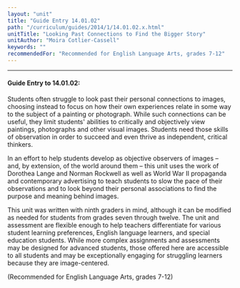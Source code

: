 ```yaml
---
layout: "unit"
title: "Guide Entry 14.01.02"
path: "/curriculum/guides/2014/1/14.01.02.x.html"
unitTitle: "Looking Past Connections to Find the Bigger Story"
unitAuthor: "Moira Cotlier-Cassell"
keywords: ""
recommendedFor: "Recommended for English Language Arts, grades 7-12"
---
```

<body>
<hr/>
 <h4>
  Guide Entry to 14.01.02:
 </h4>
 <p>
  Students often struggle to look past their personal connections to images, choosing instead to focus on how their own experiences relate in some way to the subject of a painting or photograph. While such connections can be useful, they limit students' abilities to critically and objectively view paintings, photographs and other visual images. Students need those skills of observation in order to succeed and even thrive as independent, critical thinkers.
 </p>
<p>
  In an effort to help students develop as objective observers of images – and, by extension, of the world around them – this unit uses the work of Dorothea Lange and Norman Rockwell as well as World War II propaganda and contemporary advertising to teach students to slow the pace of their observations and to look beyond their personal associations to find the purpose and meaning behind images.
 </p>
<p>
  This unit was written with ninth graders in mind, although it can be modified as needed for students from grades seven through twelve. The unit and assessment are flexible enough to help teachers differentiate for various student learning preferences, English language learners, and special education students. While more complex assignments and assessments may be designed for advanced students, those offered here are accessible to all students and may be exceptionally engaging for struggling learners because they are image-centered.
 </p>
<p>
  (Recommended for English Language Arts, grades 7-12)
  <b>
  </b>
 </p>




</body>